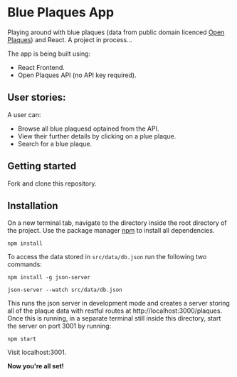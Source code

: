 # Blue Plaques App

Playing around with blue plaques (data from public domain licenced [Open Plaques](https://openplaques.org/data)) and React. A project in process...

The app is being built using:

* React Frontend.
* Open Plaques API (no API key required).

## User stories: 

A user can:

* Browse all blue plaquesd optained from the API.
* View their further details by clicking on a plue plaque.
* Search for a blue plaque.

## Getting started

Fork and clone this repository.

## Installation

On a new terminal tab, navigate to the directory inside the root directory of the project. Use the package manager [npm](https://www.npmjs.com/ "npm") to install all dependencies.

`npm install`

To access the data stored in `src/data/db.json` run the following two commands:

`npm install -g json-server`

`json-server --watch src/data/db.json`

This runs the json server in development mode and creates a server storing all of the plaque data with restful routes at http://localhost:3000/plaques. Once this is running, in a separate terminal still inside this directory, start the server on port 3001 by running:

`npm start`

Visit localhost:3001.


**Now you're all set!**


<!-- ### `npm test`

Launches the test runner in the interactive watch mode.<br>
See the section about [running tests](https://facebook.github.io/create-react-app/docs/running-tests) for more information. -->

